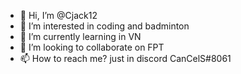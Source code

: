 - 👋 Hi, I’m @Cjack12
- 👀 I’m interested in coding and badminton
- 🌱 I’m currently learning in VN
- 💞️ I’m looking to collaborate on FPT
- 📫 How to reach me? just in discord CanCelS#8061

<!---
Cjack12/Cjack12 is a ✨ special ✨ repository because its `README.md` (this file) appears on your GitHub profile.
You can click the Preview link to take a look at your changes.
--->
